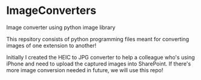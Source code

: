 # ImageConverters
Image converter using python image library


This repsitory consists of python programming files meant for converting images of one extension to another!

Initially I created the HEIC to JPG converter to help a colleague who's using iPhone and need to upload the captured images into SharePoint.
If there's more image conversion needed in future, we will use this repo!
